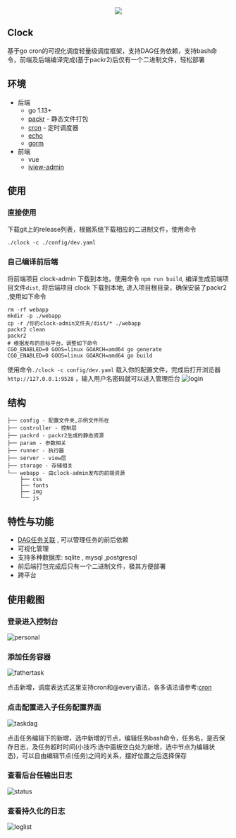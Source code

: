<div align=center>
<img src="https://user-images.githubusercontent.com/12979090/86565300-297abd80-bf9a-11ea-916f-b547f5023ee8.png" /> 
</div>

## Clock
基于go cron的可视化调度轻量级调度框架，支持DAG任务依赖，支持bash命令，前端及后端编译完成(基于packr2)后仅有一个二进制文件，轻松部署

## 环境
* 后端
    * go 1.13+
    * [packr](https://github.com/gobuffalo/packr) - 静态文件打包
    * [cron](https://github.com/robfig/cron) - 定时调度器
    * [echo](https://github.com/labstack/echo)
    * [gorm](https://github.com/jinzhu/gorm)
* 前端
    * vue 
    * [iview-admin](https://github.com/iview/iview-admin)

## 使用
### 直接使用
下载git上的release列表，根据系统下载相应的二进制文件，使用命令
```
./clock -c ./config/dev.yaml
```

### 自己编译前后端
将前端项目 clock-admin 下载到本地，使用命令 `npm run build`, 编译生成前端项目文件`dist`, 将后端项目 clock 下载到本地, 进入项目根目录，确保安装了packr2 ,使用如下命令

```shell script
rm -rf webapp
mkdir -p ./webapp
cp -r /你的clock-admin文件夹/dist/* ./webapp
packr2 clean
packr2
# 根据发布的目标平台，调整如下命令
CGO_ENABLED=0 GOOS=linux GOARCH=amd64 go generate  
CGO_ENABLED=0 GOOS=linux GOARCH=amd64 go build
```

使用命令`./clock -c config/dev.yaml` 载入你的配置文件，完成后打开浏览器 `http://127.0.0.1:9528` ，输入用户名密码就可以进入管理后台
![login](https://user-images.githubusercontent.com/12979090/86568293-3948d080-bf9f-11ea-9c19-4cf68af595a0.png)

## 结构
```
├── config - 配置文件夹,示例文件所在
├── controller - 控制层
├── packrd - packr2生成的静态资源
├── param - 参数相关
├── runner - 执行器
├── server - view层
├── storage - 存储相关
└── webapp - 由clock-admin发布的前端资源
    ├── css
    ├── fonts
    ├── img
    └── js
```

## 特性与功能
* [DAG任务关联](https://en.wikipedia.org/wiki/Dag) , 可以管理任务的前后依赖
* 可视化管理
* 支持多种数据库: sqlite , mysql ,postgresql
* 前后端打包完成后只有一个二进制文件，极其方便部署
* 跨平台

## 使用截图

### 登录进入控制台 
![personal](https://user-images.githubusercontent.com/12979090/86567691-5c26b500-bf9e-11ea-8c3c-98a75120ce18.jpg)

### 添加任务容器
![fathertask](https://user-images.githubusercontent.com/12979090/86567720-6779e080-bf9e-11ea-9168-18dc751d730e.jpg)

点击新增，调度表达式这里支持cron和@every语法，各多语法请参考:[cron](https://github.com/robfig/cron)

### 点击配置进入子任务配置界面
![taskdag](https://user-images.githubusercontent.com/12979090/86567779-7a8cb080-bf9e-11ea-8622-fc924f4a5ba8.jpg)

点击任务编辑下的新增，选中新增的节点，编辑任务bash命令，任务名，是否保存日志，及任务超时时间(小技巧:选中画板空白处为新增，选中节点为编辑状态)，可以自由编辑节点(任务)之间的关系，摆好位置之后选择保存

### 查看后台任输出日志
![status](https://user-images.githubusercontent.com/12979090/86567810-84aeaf00-bf9e-11ea-82b6-4bd585d7df7c.jpg)

### 查看持久化的日志
![loglist](https://user-images.githubusercontent.com/12979090/86567837-8e381700-bf9e-11ea-9812-43a7189a2827.jpg)